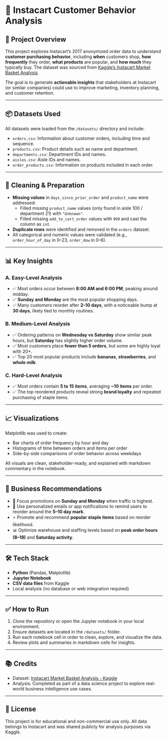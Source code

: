 # 🛒 Instacart Customer Behavior Analysis

## 📁 Project Overview

This project explores Instacart’s 2017 anonymized order data to understand **customer purchasing behavior**, including **when** customers shop, **how frequently** they order, **what products** are popular, and **how much** they typically buy. The dataset was sourced from [Kaggle’s Instacart Market Basket Analysis](https://www.kaggle.com/c/instacart-market-basket-analysis/data).

The goal is to generate **actionable insights** that stakeholders at Instacart (or similar companies) could use to improve marketing, inventory planning, and customer retention.

---

## 📦 Datasets Used

All datasets were loaded from the `/datasets/` directory and include:

- `orders.csv`: Information about customer orders, including time and sequence.
- `products.csv`: Product details such as name and department.
- `departments.csv`: Department IDs and names.
- `aisles.csv`: Aisle IDs and names.
- `order_products.csv`: Information on products included in each order.

---

## 🔧 Cleaning & Preparation

- **Missing values** in `days_since_prior_order` and `product_name` were addressed:
  - Filled missing `product_name` values (only found in aisle 100 / department 21) with `"Unknown"`.
  - Filled missing `add_to_cart_order` values with `999` and cast the column as `int`.
- **Duplicate rows** were identified and removed in the `orders` dataset.
- All categorical and numeric values were validated (e.g., `order_hour_of_day` in 0–23, `order_dow` in 0–6).

---

## 📊 Key Insights

### A. Easy-Level Analysis
- ✅ Most orders occur between **8:00 AM and 6:00 PM**, peaking around midday.
- ✅ **Sunday and Monday** are the most popular shopping days.
- ✅ Many customers reorder after **2–10 days**, with a noticeable bump at **30 days**, likely tied to monthly routines.

### B. Medium-Level Analysis
- ✅ Ordering patterns on **Wednesday vs Saturday** show similar peak hours, but **Saturday** has slightly higher order volume.
- ✅ Most customers place **fewer than 5 orders**, but some are highly loyal with 20+.
- ✅ Top 20 most popular products include **bananas**, **strawberries**, and **whole milk**.

### C. Hard-Level Analysis
- ✅ Most orders contain **5 to 15 items**, averaging **~10 items** per order.
- ✅ The top reordered products reveal strong **brand loyalty** and repeated purchasing of staple items.

---

## 📈 Visualizations

Matplotlib was used to create:
- Bar charts of order frequency by hour and day
- Histograms of time between orders and items per order
- Side-by-side comparisons of order behavior across weekdays

All visuals are clean, stakeholder-ready, and explained with markdown commentary in the notebook.

---

## 🧠 Business Recommendations

- 📆 Focus promotions on **Sunday and Monday** when traffic is highest.
- 🔁 Use personalized emails or app notifications to remind users to reorder around the **5–10 day mark**.
- ⭐ Promote and recommend **popular staple items** based on reorder likelihood.
- 📊 Optimize warehouse and staffing levels based on **peak order hours (8–18)** and **Saturday activity**.

---

## 🛠️ Tech Stack

- **Python** (Pandas, Matplotlib)
- **Jupyter Notebook**
- **CSV data files** from Kaggle
- Local analysis (no database or web integration required)

---

## ✅ How to Run

1. Clone the repository or open the Jupyter notebook in your local environment.
2. Ensure datasets are located in the `/datasets/` folder.
3. Run each notebook cell in order to clean, explore, and visualize the data.
4. Review plots and summaries in markdown cells for insights.

---

## 📚 Credits

- Dataset: [Instacart Market Basket Analysis - Kaggle](https://www.kaggle.com/c/instacart-market-basket-analysis)
- Analysis: Completed as part of a data science project to explore real-world business intelligence use cases.

---

## 📌 License

This project is for educational and non-commercial use only. All data belongs to Instacart and was shared publicly for analysis purposes via Kaggle.
